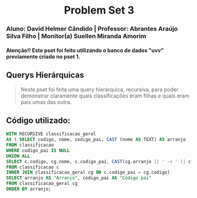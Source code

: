 <div align="center">

  # Problem Set 3

</div>

### Aluno: David Helmer Cândido | Professor: Abrantes Araújo Silva Filho | Monitor(a) Suellen Miranda Amorim

#### Atenção!! Este pset foi feito utilizando o banco de dados "uvv" previamente criado no pset 1.

## Querys Hierárquicas
> Neste pset foi feita uma query hierárquica, recursiva, para poder demonstrar claramente quais classificações eram filhas e quais eram pais umas das outra.
## Código utilizado:
~~~SQL
WITH RECURSIVE classificacao_geral
AS ( SELECT codigo, nome, codigo_pai, CAST (nome AS TEXT) AS arranjo
FROM classificacao
WHERE codigo_pai IS NULL
UNION ALL
SELECT c.codigo, cg.nome, c.codigo_pai, CAST(cg.arranjo || ' -> ' || c.nome AS TEXT)
FROM classificacao c
INNER JOIN classificacao_geral cg ON c.codigo_pai = cg.codigo)
SELECT arranjo AS "Arranjo", codigo_pai AS "Código pai"
FROM classificacao_geral cg
ORDER BY arranjo;

